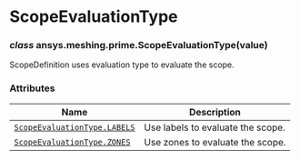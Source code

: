 # ScopeEvaluationType



### *class* ansys.meshing.prime.ScopeEvaluationType(value)

ScopeDefinition uses evaluation type to evaluate the scope.

<!-- !! processed by numpydoc !! -->

### Attributes

| Name | Description |
|------------------------------------------------------------------------------------------------------------------------------------|-------------------------------------|
| [`ScopeEvaluationType.LABELS`](ansys.meshing.prime.ScopeEvaluationType.LABELS.md#ansys.meshing.prime.ScopeEvaluationType.LABELS)   | Use labels to evaluate the scope.   |
| [`ScopeEvaluationType.ZONES`](ansys.meshing.prime.ScopeEvaluationType.ZONES.md#ansys.meshing.prime.ScopeEvaluationType.ZONES)      | Use zones to evaluate the scope.    |


